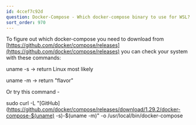 ```yaml
---
id: 4ccef7c92d
question: Docker-Compose - Which docker-compose binary to use for WSL?
sort_order: 970
---
```


To figure out which docker-compose you need to download from [https://github.com/docker/compose/releases](https://github.com/docker/compose/releases) you can check your system with these commands:

uname -s  -> return Linux most likely

uname -m -> return "flavor"

Or try this command -

sudo curl -L "[GitHub](https://github.com/docker/compose/releases/download/1.29.2/docker-compose-$(uname) -s)-$(uname -m)" -o /usr/local/bin/docker-compose

